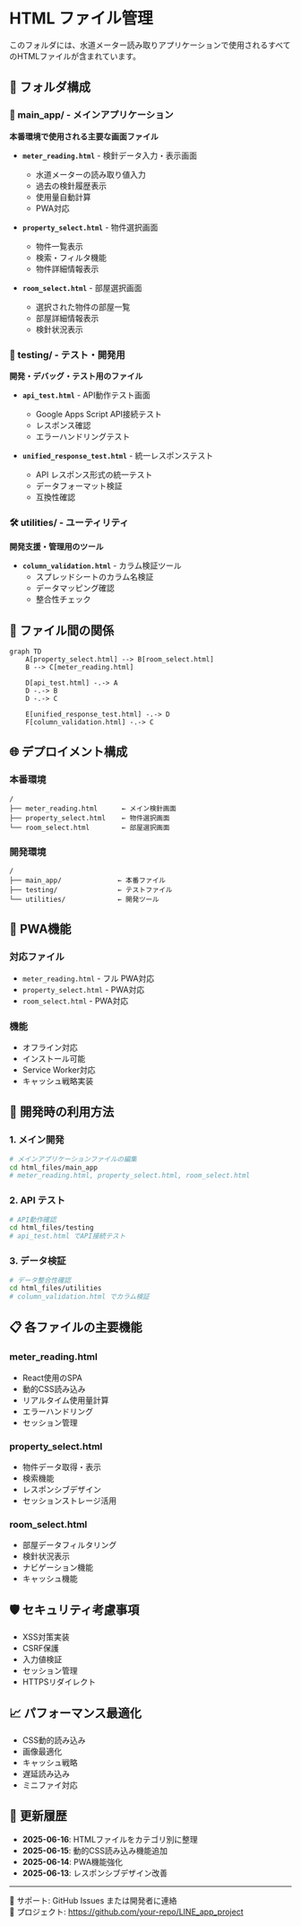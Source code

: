 # HTML ファイル管理

このフォルダには、水道メーター読み取りアプリケーションで使用されるすべてのHTMLファイルが含まれています。

## 📁 フォルダ構成

### 🚀 main_app/ - メインアプリケーション
**本番環境で使用される主要な画面ファイル**

- **`meter_reading.html`** - 検針データ入力・表示画面
  - 水道メーターの読み取り値入力
  - 過去の検針履歴表示
  - 使用量自動計算
  - PWA対応

- **`property_select.html`** - 物件選択画面
  - 物件一覧表示
  - 検索・フィルタ機能
  - 物件詳細情報表示

- **`room_select.html`** - 部屋選択画面
  - 選択された物件の部屋一覧
  - 部屋詳細情報表示
  - 検針状況表示

### 🧪 testing/ - テスト・開発用
**開発・デバッグ・テスト用のファイル**

- **`api_test.html`** - API動作テスト画面
  - Google Apps Script API接続テスト
  - レスポンス確認
  - エラーハンドリングテスト

- **`unified_response_test.html`** - 統一レスポンステスト
  - API レスポンス形式の統一テスト
  - データフォーマット検証
  - 互換性確認

### 🛠️ utilities/ - ユーティリティ
**開発支援・管理用のツール**

- **`column_validation.html`** - カラム検証ツール
  - スプレッドシートのカラム名検証
  - データマッピング確認
  - 整合性チェック

## 🔗 ファイル間の関係

```mermaid
graph TD
    A[property_select.html] --> B[room_select.html]
    B --> C[meter_reading.html]
    
    D[api_test.html] -.-> A
    D -.-> B
    D -.-> C
    
    E[unified_response_test.html] -.-> D
    F[column_validation.html] -.-> C
```

## 🌐 デプロイメント構成

### 本番環境
```
/
├── meter_reading.html      ← メイン検針画面
├── property_select.html    ← 物件選択画面
└── room_select.html        ← 部屋選択画面
```

### 開発環境
```
/
├── main_app/              ← 本番ファイル
├── testing/               ← テストファイル
└── utilities/             ← 開発ツール
```

## 📱 PWA機能

### 対応ファイル
- `meter_reading.html` - フル PWA対応
- `property_select.html` - PWA対応
- `room_select.html` - PWA対応

### 機能
- オフライン対応
- インストール可能
- Service Worker対応
- キャッシュ戦略実装

## 🔧 開発時の利用方法

### 1. メイン開発
```bash
# メインアプリケーションファイルの編集
cd html_files/main_app
# meter_reading.html, property_select.html, room_select.html
```

### 2. API テスト
```bash
# API動作確認
cd html_files/testing
# api_test.html でAPI接続テスト
```

### 3. データ検証
```bash
# データ整合性確認
cd html_files/utilities
# column_validation.html でカラム検証
```

## 📋 各ファイルの主要機能

### meter_reading.html
- React使用のSPA
- 動的CSS読み込み
- リアルタイム使用量計算
- エラーハンドリング
- セッション管理

### property_select.html
- 物件データ取得・表示
- 検索機能
- レスポンシブデザイン
- セッションストレージ活用

### room_select.html
- 部屋データフィルタリング
- 検針状況表示
- ナビゲーション機能
- キャッシュ機能

## 🛡️ セキュリティ考慮事項

- XSS対策実装
- CSRF保護
- 入力値検証
- セッション管理
- HTTPSリダイレクト

## 📈 パフォーマンス最適化

- CSS動的読み込み
- 画像最適化
- キャッシュ戦略
- 遅延読み込み
- ミニファイ対応

## 🔄 更新履歴

- **2025-06-16**: HTMLファイルをカテゴリ別に整理
- **2025-06-15**: 動的CSS読み込み機能追加
- **2025-06-14**: PWA機能強化
- **2025-06-13**: レスポンシブデザイン改善

---
📧 サポート: GitHub Issues または開発者に連絡  
🔗 プロジェクト: https://github.com/your-repo/LINE_app_project
